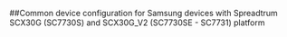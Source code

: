 ##Common device configuration for Samsung devices with Spreadtrum SCX30G (SC7730S) and SCX30G_V2 (SC7730SE - SC7731) platform
